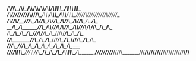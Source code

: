 ________/\\\\\\\\\_______/\\\\\_______/\\\\____________/\\\\__/\\\\____________/\\\\__/\\\\\\\\\\\__/\\\\\\\\\\\\\\\_        
 _____/\\\////////______/\\\///\\\____\/\\\\\\________/\\\\\\_\/\\\\\\________/\\\\\\_\/////\\\///__\///////\\\/////__       
  ___/\\\/_____________/\\\/__\///\\\__\/\\\//\\\____/\\\//\\\_\/\\\//\\\____/\\\//\\\_____\/\\\___________\/\\\_______      
   __/\\\______________/\\\______\//\\\_\/\\\\///\\\/\\\/_\/\\\_\/\\\\///\\\/\\\/_\/\\\_____\/\\\___________\/\\\_______     
    _\/\\\_____________\/\\\_______\/\\\_\/\\\__\///\\\/___\/\\\_\/\\\__\///\\\/___\/\\\_____\/\\\___________\/\\\_______    
     _\//\\\____________\//\\\______/\\\__\/\\\____\///_____\/\\\_\/\\\____\///_____\/\\\_____\/\\\___________\/\\\_______   
      __\///\\\___________\///\\\__/\\\____\/\\\_____________\/\\\_\/\\\_____________\/\\\_____\/\\\___________\/\\\_______  
       ____\////\\\\\\\\\____\///\\\\\/_____\/\\\_____________\/\\\_\/\\\_____________\/\\\__/\\\\\\\\\\\_______\/\\\_______ 
        _______\/////////_______\/////_______\///______________\///__\///______________\///__\///////////________\///________
